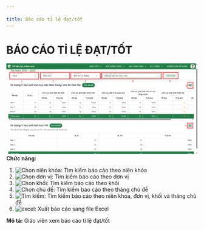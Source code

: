 ```yaml
---

title: Báo cáo tỉ lệ đạt/tốt
---
```


# BÁO CÁO TỈ LỆ ĐẠT/TỐT
![BÁO CÁO MỤC TIÊU KHÔNG ĐẠT](/img/giao-vien/bao-cao-ti-le-dat-tot/bao-cao-ti-le-dat-tot.png)  
__Chức năng:__  
1. <img src="/docs-kqht/img/giao-vien/xem-y-kien-PH/chon-nien-khoa.png" alt="Chọn niên khóa" width="170" />: Tìm kiếm báo cáo theo niên khóa
2. <img src="/docs-kqht/img/chung/chon-don-vi.png" alt="Chọn đơn vị" width="170" />: Tìm kiếm báo cáo theo đơn vị
3. <img src="/docs-kqht/img/chung/chon-khoi.png" alt="Chọn khối" width="170" />: Tìm kiếm báo cáo theo khối
4. <img src="/docs-kqht/img/chung/chon-chu-de.png" alt="Chọn chủ đề" width="350" />: Tìm kiếm báo cáo theo tháng chủ đề
5. <img src="/docs-kqht/img/giao-vien/bao-cao-ti-le-dat-tot/tim-kiem.png" alt="Tìm kiếm" width="70" />: Tìm kiếm báo cáo theo niên khóa, đơn vị, khối và tháng chủ đề 
6. <img src="/docs-kqht/img/chung/excel.png" alt="excel" width="30" />: Xuất báo cáo sang file Excel

__Mô tả:__ Giáo viên xem báo cáo tỉ lệ đạt/tốt


